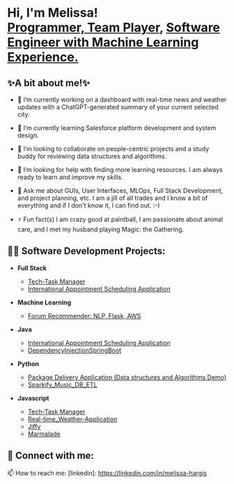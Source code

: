 <h1>Hi, I'm Melissa! <br/><a href="https://github.com/Tamiyo22">Programmer, Team Player</a>, <a href="https://www.linkedin.com/in/melissa-hargis/">Software Engineer with Machine Learning Experience.</a>

<h2>✨A bit about me!✨</h2>

- 🔭 I’m currently working on a dashboard with real-time news and weather updates with a ChatGPT-generated summary of your current selected city.
  
- 🌱 I’m currently learning Salesforce platform development and system design.
  
- 👯 I’m looking to collaborate on people-centric projects and a study buddy for reviewing data structures and algorithms.
  
- 🤔 I’m looking for help with finding more learning resources. I am always ready to learn and improve my skills.
  
- 💬 Ask me about GUIs, User Interfaces, MLOps, Full Stack Development, and project planning, etc. I am a jill of all trades and I know a bit of everything and if I don't know it, I can find out. :-)
  
- ⚡ Fun fact(s) I am crazy good at paintball, I am passionate about animal care, and I met my husband playing Magic: the Gathering.
 


<h2>👨‍💻 Software Development Projects:</h2>

- <b>Full Stack </b>
  - [Tech-Task Manager](https://github.com/Tamiyo22/tech-tasks)
  - [International Appointment Scheduling Application](https://github.com/Tamiyo22/AppointmentSchedulingApplication)
  
- <b>Machine Learning</b>
  - [Forum Recommender: NLP, Flask, AWS ](http://3.129.123.13/)
 
- <b>Java</b>

  - [International Appointment Scheduling Application](https://github.com/Tamiyo22/AppointmentSchedulingApplication)
  - [DependencyInjectionSpringBoot](https://github.com/Tamiyo22/DependencyInjectionSpringBoot)
 
- <b>Python</b>
  - [Package Delivery Application (Data structures and Algorithms Demo)](https://github.com/Tamiyo22/Package-Delivery-Algorithm)
  - [Sparkify_Music_DB_ETL](https://github.com/Tamiyo22/Sparkify_Music_DB_ETL)
 
  
- <b>Javascript</b>
  - [Tech-Task Manager](https://github.com/Tamiyo22/tech-tasks)
  - [Real-time_Weather-Application ](https://github.com/Tamiyo22/Real-time_Weather-Application)
  - [Jiffy ](https://github.com/Tamiyo22/jiffy-Project)
  - [Marmalade](https://github.com/Tamiyo22/Marmalade.fm)


<h2> 🤳 Connect with me:</h2>

📫 How to reach me: [linkedin]: https://linkedin.com/in/melissa-hargis

